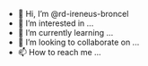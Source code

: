 - 👋 Hi, I’m @rd-ireneus-broncel
- 👀 I’m interested in ...
- 🌱 I’m currently learning ...
- 💞️ I’m looking to collaborate on ...
- 📫 How to reach me ...

<!---
rd-ireneus-broncel/rd-ireneus-broncel is a ✨ special ✨ repository because its `README.md` (this file) appears on your GitHub profile.
You can click the Preview link to take a look at your changes.
--->
